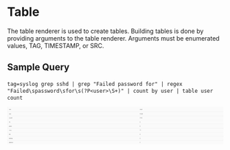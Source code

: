 # Table

The table renderer is used to create tables. Building tables is done by providing arguments to the table renderer. Arguments must be enumerated values, TAG, TIMESTAMP, or SRC.

## Sample Query

```
tag=syslog grep sshd | grep "Failed password for" | regex "Failed\spassword\sfor\s(?P<user>\S+)" | count by user | table user count
```

![](table-render.png)